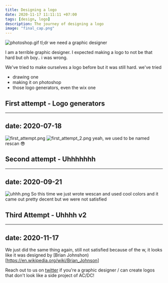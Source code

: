 ```yaml
---
title: Designing a logo
date: 2020-11-17 11:11:11 +07:00
tags: [design, logo]
description: The journey of designing a logo
image: "final_cap.png"
---
```



![photoshop.gif]()
tl;dr we need a graphic designer

I am a terrible graphic designer. I expected making a logo to not be that hard but oh boy.. i was wrong.

We've tried to make ourselves a logo before but it was still hard. we've tried
- drawing one
- making it on photoshop
- those logo generators, even the wix one

## First attempt - Logo generators
---
date: 2020-07-18
---
![first_attempt.png]()
![first_attempt_2.png]()
yeah, we used to be named rescan :sunglasses:

## Second attempt - Uhhhhhhh
---
date: 2020-09-21
---
![uhhh.png]()
So this time we just wrote wescan and used cool colors and it came out pretty decent but we were not satisfied

## Third Attempt - Uhhhh v2
---
date: 2020-11-17
---
We just did the same thing again, still not satisfied because of the w, it looks like it was designed by [Brian Johnshon)[https://en.wikipedia.org/wiki/Brian_Johnson]

Reach out to us on [twitter](https://twitter.com/wescanRS) if you're a graphic designer / can create logos that don't look like a side project of AC/DC!